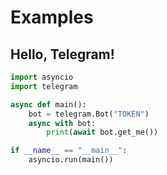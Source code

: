 # Examples

## Hello, Telegram!

```python
import asyncio
import telegram

async def main():
    bot = telegram.Bot("TOKEN")
    async with bot:
        print(await bot.get_me())

if __name__ == "__main__":
    asyncio.run(main())
```
